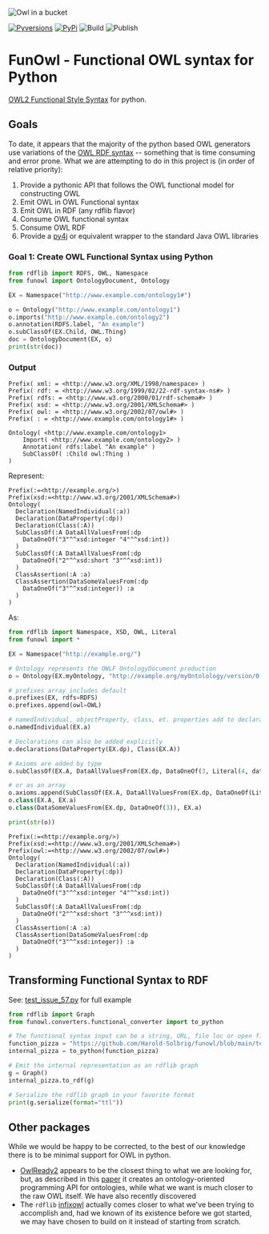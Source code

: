 ![Owl in a bucket](images/owlinbucket.jpg)

[![Pyversions](https://img.shields.io/pypi/pyversions/funowl.svg)](https://pypi.python.org/pypi/funowl)
[![PyPi](https://img.shields.io/pypi/v/funowl.svg)](https://pypi.python.org/pypi/funowl)
![Build](https://github.com/hsolbrig/funowl/workflows/Build/badge.svg)
![Publish](https://github.com/hsolbrig/funowl/workflows/Publish%20Python%20Package/badge.svg)


# FunOwl - Functional OWL syntax for Python
[OWL2 Functional Style Syntax](https://www.w3.org/TR/owl2-syntax/) for python.

## Goals
To date, it appears that the majority of the python based OWL generators use variations of the 
[OWL RDF syntax](https://www.w3.org/TR/2012/REC-owl2-mapping-to-rdf-20121211/) -- something that is time consuming and
error prone.  What we are attempting to do in this project is (in order of relative priority): 

1) Provide a pythonic API that follows the OWL functional model for constructing OWL
2) Emit OWL in OWL Functional syntax
3) Emit OWL in RDF (any rdflib flavor)
4) Consume OWL functional syntax
5) Consume OWL RDF
6) Provide a [py4j](https://www.py4j.org/) or equivalent wrapper to the standard Java OWL libraries

### Goal 1: Create OWL Functional Syntax using Python
```python
from rdflib import RDFS, OWL, Namespace
from funowl import OntologyDocument, Ontology

EX = Namespace("http://www.example.com/ontology1#")

o = Ontology("http://www.example.com/ontology1")
o.imports("http://www.example.com/ontology2")
o.annotation(RDFS.label, "An example")
o.subClassOf(EX.Child, OWL.Thing)
doc = OntologyDocument(EX, o)
print(str(doc))
```
### Output
```
Prefix( xml: = <http://www.w3.org/XML/1998/namespace> )
Prefix( rdf: = <http://www.w3.org/1999/02/22-rdf-syntax-ns#> )
Prefix( rdfs: = <http://www.w3.org/2000/01/rdf-schema#> )
Prefix( xsd: = <http://www.w3.org/2001/XMLSchema#> )
Prefix( owl: = <http://www.w3.org/2002/07/owl#> )
Prefix( : = <http://www.example.com/ontology1#> )

Ontology( <http://www.example.com/ontology1>
    Import( <http://www.example.com/ontology2> )
    Annotation( rdfs:label "An example" )
    SubClassOf( :Child owl:Thing )
)
```
Represent:
```
Prefix(:=<http://example.org/>)
Prefix(xsd:=<http://www.w3.org/2001/XMLSchema#>)
Ontology(
  Declaration(NamedIndividual(:a))
  Declaration(DataProperty(:dp))
  Declaration(Class(:A))
  SubClassOf(:A DataAllValuesFrom(:dp 
    DataOneOf("3"^^xsd:integer "4"^^xsd:int))
  ) 
  SubClassOf(:A DataAllValuesFrom(:dp 
    DataOneOf("2"^^xsd:short "3"^^xsd:int))
  )
  ClassAssertion(:A :a)
  ClassAssertion(DataSomeValuesFrom(:dp 
    DataOneOf("3"^^xsd:integer)) :a
  )
)
```

As:
```python 
from rdflib import Namespace, XSD, OWL, Literal
from funowl import *

EX = Namespace("http://example.org/")

# Ontology represents the OWLF OntologyDocument production
o = Ontology(EX.myOntology, "http://example.org/myOntolology/version/0.1")

# prefixes array includes default
o.prefixes(EX, rdfs=RDFS)
o.prefixes.append(owl=OWL)

# namedIndividual, objectProperty, class, et. properties add to declarations
o.namedIndividual(EX.a)

# Declarations can also be added explicitly
o.declarations(DataProperty(EX.dp), Class(EX.A))

# Axioms are added by type
o.subClassOf(EX.A, DataAllValuesFrom(EX.dp, DataOneOf(3, Literal(4, datatype=XSD.int_))))

# or as an array
o.axioms.append(SubClassOf(EX.A, DataAllValuesFrom(EX.dp, DataOneOf(Literal(2, datatype=XSD.short), Literal(3, datatype=XSD.int_))))
o.class(EX.A, EX.a)
o.class(DataSomeValuesFrom(EX.dp, DataOneOf(3)), EX.a)

print(str(o))
```
```text
Prefix(:=<http://example.org/>)
Prefix(xsd:=<http://www.w3.org/2001/XMLSchema#>)
Prefix(owl:=<http://www.w3.org/2002/07/owl#>)
Ontology( 
  Declaration(NamedIndividual(:a))
  Declaration(DataProperty(:dp))
  Declaration(Class(:A))
  SubClassOf(:A DataAllValuesFrom(:dp 
    DataOneOf("3"^^xsd:integer "4"^^xsd:int))
  ) 
  SubClassOf(:A DataAllValuesFrom(:dp 
    DataOneOf("2"^^xsd:short "3"^^xsd:int))
  )
  ClassAssertion(:A :a)
  ClassAssertion(DataSomeValuesFrom(:dp 
    DataOneOf("3"^^xsd:integer)) :a
  )
)
```

## Transforming Functional Syntax to RDF
See: [test_issue_57.py](tests/test_issues/test_issue_57.py) for full example
```python
from rdflib import Graph
from funowl.converters.functional_converter import to_python

# The functional syntax input can be a string, URL, file loc or open file
function_pizza = "https://github.com/Harold-Solbrig/funowl/blob/main/tests/data/pizza.owl"
internal_pizza = to_python(function_pizza)

# Emit the internal representation as an rdflib graph
g = Graph()
internal_pizza.to_rdf(g)

# Serialize the rdflib graph in your favorite format
print(g.serialize(format="ttl"))
```


## Other packages

While we would be happy to be corrected, to the best of our knowledge there is to be minimal support for OWL in python.
* [OwlReady2](https://owlready2.readthedocs.io/en/latest/) appears to be the closest thing to what we are 
looking for, but, as described in this [paper](http://www.lesfleursdunormal.fr/static/_downloads/article_owlready_aim_2017.pdf)
it creates an ontology-oriented programming API for ontologies, while what we want is much closer to the raw OWL itself. 
We have also recently discovered 
* The `rdflib` [infixowl](https://rdflib.readthedocs.io/en/stable/apidocs/rdflib.extras.html#module-rdflib.extras.infixowl) 
actually comes closer to what we've been trying to accomplish and, had we known of its existence before we got started, we
may have chosen to build on it instead of starting from scratch.
